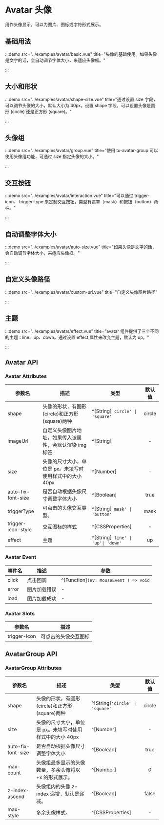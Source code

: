 # Avatar 头像

用作头像显示，可以为图片、图标或字符形式展示。

## 基础用法

:::demo src="../examples/avatar/basic.vue" title="头像的基础使用。如果头像是文字的话，会自动调节字体大小，来适应头像框。"

:::

## 大小和形状

:::demo src="../examples/avatar/shape-size.vue" title="通过设置 size 字段，可以调节头像的大小，默认大小为 40px。设置 shape 字段，可以设置头像是圆形 (circle) 还是正方形 (square)。"

:::

## 头像组

:::demo src="../examples/avatar/group.vue" title="使用 tu-avatar-group 可以使用头像组功能，可通过 size 指定头像的大小。"

:::

## 交互按钮

:::demo src="../examples/avatar/interaction.vue" title="可以通过 trigger-icon、 trigger-type 来定制交互按钮，类型有遮罩（mask）和按钮（button）两种。"

:::

## 自动调整字体大小

:::demo src="../examples/avatar/auto-size.vue" title="如果头像是文字的话，会自动调节字体大小，来适应头像框。"

:::

## 自定义头像路径

:::demo src="../examples/avatar/custom-url.vue" title="自定义头像图片路径"

:::

## 主题

:::demo src="../examples/avatar/effect.vue" title="avatar 组件提供了三个不同的主题：line、up、down。通过设置 effect 属性来改变主题，默认为 up。"

:::

## Avatar API

### Avatar Attributes

| 参数名 | 描述 | 类型 | 默认值 |
| ------ | ---- | ---- | :----: |
| shape | 头像的形状，有圆形(circle)和正方形(square)两种 | ^[String]`'circle' \| 'square'` | circle |
| imageUrl | 自定义头像图片地址，如果传入该属性，会默认渲染 img 标签  | ^[String] | - |
| size | 头像的尺寸大小，单位是 px。未填写时使用样式中的大小 40px | ^[Number] | - |
| auto-fix-font-size | 是否自动根据头像尺寸调整字体大小 | ^[Boolean] | true |
| triggerType | 可点击的头像交互类型。| ^[String]`'mask' \| 'button'` | mask |
| trigger-icon-style | 交互图标的样式 | ^[CSSProperties] | - |
| effect | 主题 | ^[String]`'line' \| 'up'\| 'down'` | up |

### Avatar Event

| 事件名 | 描述 | 参数 |
| ------ | ---- | ---- |
| click | 点击回调 | ^[Function]`(ev: MouseEvent ) => void` |
| error | 图片加载错误 | - |
| load | 图片加载成功 | - |

### Avatar Slots

| 参数名 | 描述 |
| ------ | ---- |
| trigger-icon | 可点击的头像交互图标 |

## AvatarGroup API

### AvatarGroup Attributes

| 参数名 | 描述 | 类型 | 默认值 |
| ------ | ---- | ---- | :----: |
| shape | 头像的形状，有圆形(circle)和正方形(square)两种 | ^[String]`'circle' \| 'square'` | circle |
| size | 头像的尺寸大小，单位是 px。未填写时使用样式中的大小 40px | ^[Number] | - |
| auto-fix-font-size | 是否自动根据头像尺寸调整字体大小 | ^[Boolean] | true |
| max-count | 头像组最多显示的头像数量，多余头像将以 +x 的形式展示。| ^[Number] | 0 |
| z-index-ascend | 头像组内的头像 z-index 递增，默认是递减。| ^[Boolean] | false  |
| max-style | 多余头像样式。| ^[CSSProperties] | - |

